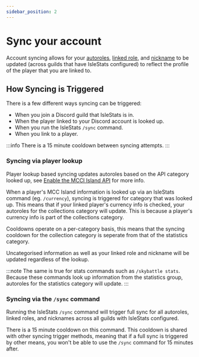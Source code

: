 ```yaml
---
sidebar_position: 2
---
```


# Sync your account

Account syncing allows for your [autoroles](/guild-guides/configure-autoroles), [linked role](/guild-guides/configure-guild-linking#configure-linked-role), and [nickname](/guild-guides/configure-guild-linking#toggle-nickname-syncing-on--off) to be updated (across guilds that have IsleStats configured) to reflect the profile of the player that you are linked to.

## How Syncing is Triggered

There is a few different ways syncing can be triggered:

- When you join a Discord guild that IsleStats is in.
- When the player linked to your Discord account is looked up.
- When you run the IsleStats `/sync` command.
- When you link to a player.

:::info
There is a 15 minute cooldown between syncing attempts.
:::

### Syncing via player lookup

Player lookup based syncing updates autoroles based on the API category looked up, see [Enable the MCCI Island API](/user-guides/enable-mcci-api) for more info.

When a player's MCC Island information is looked up via an IsleStats command (eg. `/currency`), syncing is triggered for category that was looked up. This means that if your linked player's currency info is checked, your autoroles for the collections category will update. This is because a player's currency info is part of the collections category.

Cooldowns operate on a per-category basis, this means that the syncing cooldown for the collection category is seperate from that of the statistics category.

Uncategorised information as well as your linked role and nickname will be updated regardless of the lookup.

:::note
The same is true for stats commands such as `/skybattle stats`. Because these commands look up information from the statistics group, autoroles for the statistics category will update.
:::

### Syncing via the `/sync` command

Running the IsleStats `/sync` command will trigger full sync for all autoroles, linked roles, and nicknames across all guilds with IsleStats configured.

There is a 15 minute cooldown on this command. This cooldown is shared with other syncing trigger methods, meaning that if a full sync is triggered by other means, you won't be able to use the `/sync` command for 15 minutes after.

